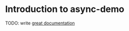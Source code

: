 # Introduction to async-demo

TODO: write [great documentation](http://jacobian.org/writing/what-to-write/)
